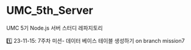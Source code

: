 # UMC_5th_Server
UMC 5기 Node.js 서버 스터디 레파지토리

1️⃣ 23-11-15: 7주차 미션- 데이터 베이스 테이블 생성하기 on branch mission7
